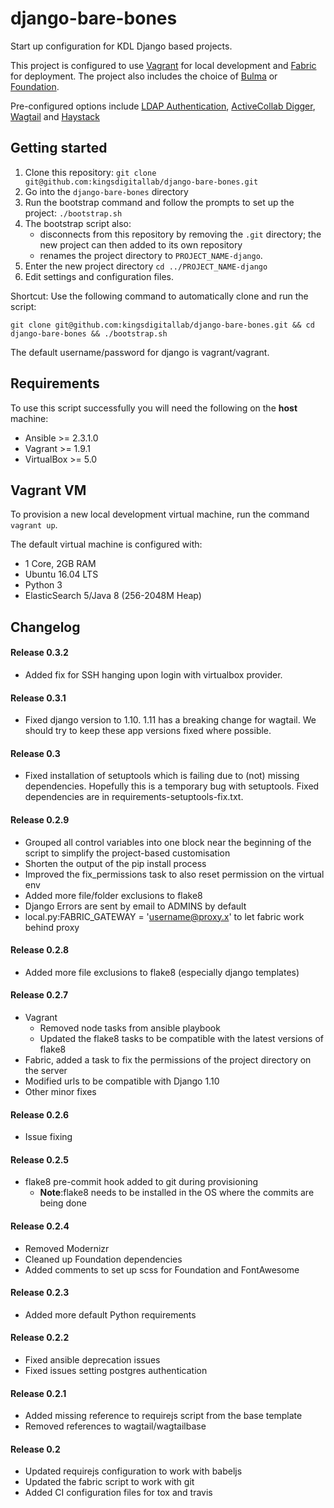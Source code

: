 # django-bare-bones
Start up configuration for KDL Django based projects.

This project is configured to use [Vagrant](https://www.vagrantup.com/) for local development and [Fabric](http://www.fabfile.org/) for deployment. The project also includes the choice of [Bulma](http://bulma.io) or [Foundation](http://foundation.zurb.com/).

Pre-configured options include [LDAP Authentication](https://github.com/kingsdigitallab/django-kdl-ldap), [ActiveCollab Digger](https://github.com/kingsdigitallab/django-activecollab-digger), [Wagtail](https://wagtail.io) and [Haystack](http://haystacksearch.org)

## Getting started
1. Clone this repository: `git clone git@github.com:kingsdigitallab/django-bare-bones.git`
2. Go into the `django-bare-bones` directory
3. Run the bootstrap command and follow the prompts to set up the project: `./bootstrap.sh`
4. The bootstrap script also:
    * disconnects from this repository by removing the `.git` directory; the new project can then added to its own repository
    * renames the project directory to `PROJECT_NAME-django`.
5. Enter the new project directory `cd ../PROJECT_NAME-django`
6. Edit settings and configuration files.

Shortcut: Use the following command to automatically clone and run the script:

`git clone git@github.com:kingsdigitallab/django-bare-bones.git && cd django-bare-bones && ./bootstrap.sh`

The default username/password for django is vagrant/vagrant.

## Requirements
To use this script successfully you will need the following on the **host** machine:
* Ansible >= 2.3.1.0
* Vagrant >= 1.9.1
* VirtualBox >= 5.0

## Vagrant VM
To provision a new local development virtual machine, run the command `vagrant up`. 

The default virtual machine is configured with:
* 1 Core, 2GB RAM
* Ubuntu 16.04 LTS
* Python 3
* ElasticSearch 5/Java 8 (256-2048M Heap)

## Changelog

#### Release 0.3.2
* Added fix for SSH hanging upon login with virtualbox provider.

#### Release 0.3.1
* Fixed django version to 1.10. 1.11 has a breaking change for wagtail. We should try to keep these app
versions fixed where possible.

#### Release 0.3
* Fixed installation of setuptools which is failing due to (not) missing dependencies. Hopefully this is a temporary bug with setuptools. Fixed dependencies are in requirements-setuptools-fix.txt.

#### Release 0.2.9
* Grouped all control variables into one block near the beginning of the script to simplify the project-based customisation
* Shorten the output of the pip install process
* Improved the fix_permissions task to also reset permission on the virtual env
* Added more file/folder exclusions to flake8
* Django Errors are sent by email to ADMINS by default
* local.py:FABRIC_GATEWAY = 'username@proxy.x' to let fabric work behind proxy

#### Release 0.2.8
* Added more file exclusions to flake8 (especially django templates)

#### Release 0.2.7
* Vagrant
    * Removed node tasks from ansible playbook
    * Updated the flake8 tasks to be compatible with the latest versions of flake8
* Fabric, added a task to fix the permissions of the project directory on the server
* Modified urls to be compatible with Django 1.10
* Other minor fixes

#### Release 0.2.6
* Issue fixing

#### Release 0.2.5
* flake8 pre-commit hook added to git during provisioning
    * **Note**:flake8 needs to be installed in the OS where the commits are being done

#### Release 0.2.4
* Removed Modernizr
* Cleaned up Foundation dependencies
* Added comments to set up scss for Foundation and FontAwesome

#### Release 0.2.3
* Added more default Python requirements

#### Release 0.2.2
* Fixed ansible deprecation issues
* Fixed issues setting postgres authentication

#### Release 0.2.1
* Added missing reference to requirejs script from the base template
* Removed references to wagtail/wagtailbase

#### Release 0.2
* Updated requirejs configuration to work with babeljs
* Updated the fabric script to work with git
* Added CI configuration files for tox and travis
